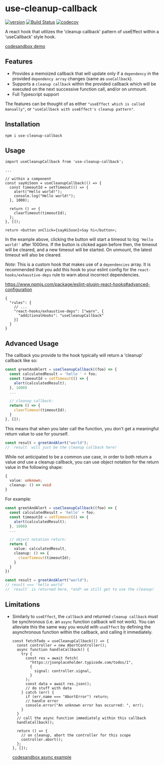 # use-cleanup-callback

[![version](https://img.shields.io/npm/v/use-cleanup-callback)](https://www.npmjs.com/package/use-cleanup-callback)
[![Build Status](https://img.shields.io/travis/shrugsy/use-cleanup-callback)](https://travis-ci.org/shrugsy/use-cleanup-callback)
[![codecov](https://img.shields.io/codecov/c/github/shrugsy/use-cleanup-callback)](https://codecov.io/gh/shrugsy/use-cleanup-callback)

A react hook that utilizes the 'cleanup callback' pattern of useEffect within a 'useCallback' style hook.

[codesandbox demo](https://codesandbox.io/s/use-cleanup-callback-example-ptvhj?file=/src/App.js)

## Features

- Provides a memoized callback that will update only if a `dependency` in the provided `dependency array` changes (same as `useCallback`).
- Supports a `cleanup callback` within the provided callback which will be executed on the next successive function call, and/or on unmount.
- Full Typescript support

The features can be thought of as either `"useEffect which is called manually"`, or `"useCallback with useEffect's cleanup pattern"`.

## Installation

`npm i use-cleanup-callback`

## Usage

```tsx
import useCleanupCallback from 'use-cleanup-callback';

...

// within a component
const sayHiSoon = useCleanupCallback(() => {
  const timeoutId = setTimeout(() => {
    alert("Hello world!");
    console.log("Hello world!");
  }, 1000);

  return () => {
    clearTimeout(timeoutId);
  };
}, []);

return <button onClick={sayHiSoon}>Say hi</button>;
```

In the example above, clicking the button will start a timeout to log `'Hello world!'` after 1000ms. If the button is clicked again before then, the timeout will be cleared, and a new timeout will be started. On unmount, the latest timeout will also be cleared.

_Note_: This is a custom hook that makes use of a `dependencies` array. It is recommended that you add this hook to your eslint config for the `react-hooks/exhaustive-deps` rule to warn about incorrect dependencies.

https://www.npmjs.com/package/eslint-plugin-react-hooks#advanced-configuration

```
{
  "rules": {
    // ...
    "react-hooks/exhaustive-deps": ["warn", {
      "additionalHooks": "useCleanupCallback"
    }]
  }
}
```

## Advanced Usage

The callback you provide to the hook typically will return a 'cleanup' callback like so:

```ts
const greetAndAlert = useCleanupCallback((foo) => {
  const calculatedResult = 'hello ' + foo;
  const timeoutId = setTimeout(() => {
    alert(calculatedResult);
  }, 1000)
  ...

  // cleanup callback:
  return () => {
    clearTimeout(timeoutId);
  }
}, []);
```

This means that when you later call the function, you don't get a meaningful return value to use for yourself.

```ts
const result = greetAndAlert("world");
// `result` will just be the cleanup callback here!
```

While not anticipated to be a common use case, in order to both return a value _and_ use a cleanup callback, you can use object notation for the return value in the following shape:

```ts
{
  value: unknown;
  cleanup: () => void
}
```

For example:

```ts
const greetAndAlert = useCleanupCallback((foo) => {
  const calculatedResult = 'hello' + foo;
  const timeoutId = setTimeout(() => {
    alert(calculatedResult);
  }, 1000)
  ...

  // object notation return:
  return {
    value: calculatedResult,
    cleanup: () => {
      clearTimeout(timeoutId);
    }
  }
})
```

```ts
const result = greetAndAlert("world");
// result === 'hello world'
// `result` is returned here, *and* we still get to use the cleanup!
```

## Limitations

- Similarly to `useEffect`, the `callback` and returned `cleanup callback` must be synchronous (i.e. an `async` function callback will not work). You can alleviate this the same way you would with `useEffect` by defining the asynchronous function within the callback, and calling it immediately.

  ```tsx
  const fetchTodo = useCleanupCallback(() => {
    const controller = new AbortController();
    async function handleCallback() {
      try {
        const res = await fetch(
          "https://jsonplaceholder.typicode.com/todos/1",
          {
            signal: controller.signal,
          }
        );
        const data = await res.json();
        // do stuff with data
      } catch (err) {
        if (err.name === "AbortError") return;
        // handle error
        console.error("An unknown error has occurred: ", err);
      }
    }
    // call the async function immediately within this callback
    handleCallback();

    return () => {
      // on cleanup, abort the controller for this scope
      controller.abort();
    };
  }, []);
  ```

  [codesandbox async example](https://codesandbox.io/s/use-cleanup-callback-async-example-e6dcj?file=/src/App.js)
